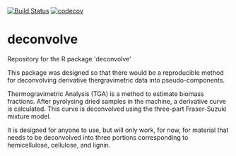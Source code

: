 [![Build Status](https://travis-ci.org/smwindecker/deconvolve.svg?branch=master)](https://travis-ci.org/smwindecker/deconvolve)
[![codecov](https://codecov.io/gh/smwindecker/deconvolve/branch/master/graph/badge.svg)](https://codecov.io/gh/smwindecker/deconvolve)

# deconvolve
Repository for the R package 'deconvolve'

This package was designed so that there would be a reproducible method for deconvolving derivative thergravimetric data into pseudo-components. 

Thermogravimetric Analysis (TGA) is a method to estimate biomass fractions. After pyrolysing dried samples in the machine, a derivative curve is calculated. This curve is deconvolved using the three-part Fraser-Suzuki mixture model. 

It is designed for anyone to use, but will only work, for now, for material that needs to be deconvolved into three portions corresponding to hemicellulose, cellulose, and lignin. 

